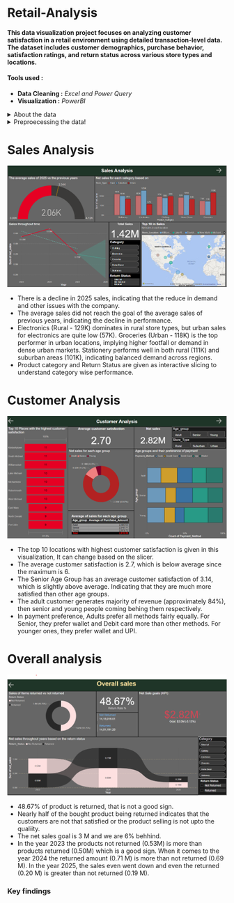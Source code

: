 # Retail-Analysis
#### This data visualization project focuses on analyzing customer satisfaction in a retail environment using detailed transaction-level data. The dataset includes customer demographics, purchase behavior, satisfaction ratings, and return status across various store types and locations. 

#### Tools used : 
* **Data Cleaning :** _Excel and Power Query_
* **Visualization :** _PowerBI_

<Details> 
<summary> About the data </summary>
1. Transaction_ID – A unique identifier assigned to each purchase transaction.
2. Customer_Name – The name of the customer who made the purchase.
3. Customer_Age – The age of the customer at the time of the transaction.
4. Store_Location – The geographic location or name of the store where the purchase occurred.
5. Store_Type – The classification of the store (e.g., Urban, Rural, Suburban).
6. Product_Category – The broader category under which the purchased item falls (e.g., Groceries, Clothing).
7. Product_Name – The specific name or brand of the purchased product.
8. Quantity – The number of units of the product purchased.
9. Purchase_Amount – The total monetary value of the transaction.
10. Discount_Applied – The discount rate applied to the transaction (in decimal or percentage).
11. Payment_Method – The mode of payment used by the customer (e.g., Credit Card, Cash).
12. Purchase_Date – The date when the transaction took place.
13. Customer_Satisfaction_Rating – A numeric score representing the customer's satisfaction with the purchase.
14. Return_Status – Indicates whether the product was returned or not (e.g., Yes, No, Returned).
</Details> 

<details> <summary>Preproecessing the data! </summary>

In this **Customer_Age** have so many missing values, **Quantity** had so many null values and 0 as value, **Discount_Applied** had so many missing values, **Purchase_Date** had a non-unifrom format of date and **Return_status** also has non-unifrom datas.
By using Excel and PowerQuery, we can rectify these issues.
  
* Customer_Age - using "Fill" the values are filled from top to bottom, since there are nearly 50% of null values in the data, filling with Mean or median is not preffered.
* Quantity - using excel, I have filled the null and Zero values with 1.
* Discount_Applied -  The null values in this can be denoted as 0, since it means no discount is applied.
* Purchase_Date - using excel text formula, we can normalize the date fromat.
* Return_status- Using Excel If formula, I converted data into either "Returned" or "Not Returned"
</details>

# Sales Analysis

<img src = "https://github.com/Kriz-Griffin/Retail-Analysis/blob/bee9cab41b9e611d30bf83520fab1c06cd53b792/img/1.png">

* There is a decline in 2025 sales, indicating that the reduce in demand and other issues with the company.
* The average sales did not reach the goal of the average sales of previous years, indicating the decline in performance.
* Electronics (Rural - 129K) dominates in rural store types, but urban sales for electronics are quite low (57K). Groceries (Urban - 118K) is the top performer in urban locations, implying higher footfall or demand in dense urban markets. Stationery performs well in both rural (111K) and suburban areas (101K), indicating balanced demand across regions.
* Product category and Return Status are given as interactive slicing to understand category wise performance.


# Customer Analysis

<img src = "https://github.com/Kriz-Griffin/Retail-Analysis/blob/bee9cab41b9e611d30bf83520fab1c06cd53b792/img/2.png">

* The top 10 locations with highest customer satisfaction is given in this visualization, It can change based on the slicer.
* The average customer satisfaction is 2.7, which is below average since the maximum is 6.
* The Senior Age Group has an average customer satisfaction of 3.14, which is slightly above average. Indicating that they are much more satisfied than other age groups.
* The adult customer generates majority of revenue (approximately 84%), then senior and young people coming behing them respectively.
* In payment preference, Adults prefer all methods fairly equally. For Senior, they prefer wallet and Debit card more than other methods. For younger ones, they prefer wallet and UPI.

# Overall analysis

<img src = "https://github.com/Kriz-Griffin/Retail-Analysis/blob/bee9cab41b9e611d30bf83520fab1c06cd53b792/img/3.png">

* 48.67% of product is returned, that is not a good sign.
* Nearly half of the bought product being returned indicates that the customers are not that satisfied or the product selling is not upto the qualiity.
* The net sales goal is 3 M and we are 6% behhind.
* In the year 2023 the products not returned (0.53M) is more than products returned (0.50M) which is a good sign. When it comes to the year 2024 the returned amount (0.71 M) is more than not returned (0.69 M). In the year 2025, the sales even went down and even the returned (0.20 M) is greater than not returned (0.19 M).

### Key findings 

